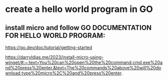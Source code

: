 # create a hello world program in GO

## install micro and follow GO DOCUMENTATION FOR HELLO WORLD PROGRAM:

https://go.dev/doc/tutorial/getting-started

https://darryldias.me/2023/install-micro-using-winget/#:~:text=You%20can%20open%20the%20command,cmd.exe%20and%20press%20enter.&text=The%20commands%20above%20will%20download,type%20micro%2C%20and%20press%20enter.
